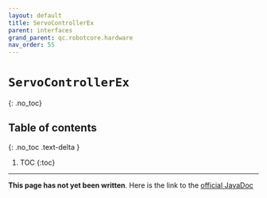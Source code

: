 ```yaml
---
layout: default
title: ServoControllerEx
parent: interfaces
grand_parent: qc.robotcore.hardware
nav_order: 55
---
```

# `ServoControllerEx`
{: .no_toc}

## Table of contents
{: .no_toc .text-delta }

1. TOC
{:toc}
---
**This page has not yet been written**. Here is the link to the [official JavaDoc](https://ftctechnh.github.io/ftc_app/doc/javadoc/com/qualcomm/robotcore/hardware/ServoControllerEx.html)
        